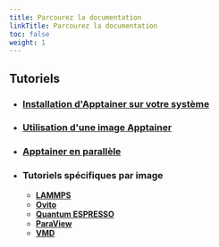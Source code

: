 ```yaml
---
title: Parcourez la documentation
linkTitle: Parcourez la documentation
toc: false
weight: 1
---
```




## Tutoriels

- ### <a href="/documentation/install-apptainer/howto/">Installation d'Apptainer sur votre système</a>

- ### <a href="/documentation/use-apptainer-image/howto/">Utilisation d'une image Apptainer</a>

- ### <a href="/documentation/apptainer-parallel/howto/">Apptainer en parallèle</a>

- ### Tutoriels spécifiques par image

  - <a class="text-x-large" href="/documentation/by-container/lammps/"><b>LAMMPS</b></a>
  - <a class="text-x-large" href="/documentation/by-container/ovito/"><b>Ovito</b></a>
  - <a class="text-x-large" href="/documentation/by-container/quantum-espresso/"><b>Quantum ESPRESSO</b></a>
  - <a class="text-x-large" href="/documentation/by-container/paraview/"><b>ParaView</b></a>
  - <a class="text-x-large" href="/documentation/by-container/vmd/"><b>VMD</b></a>
